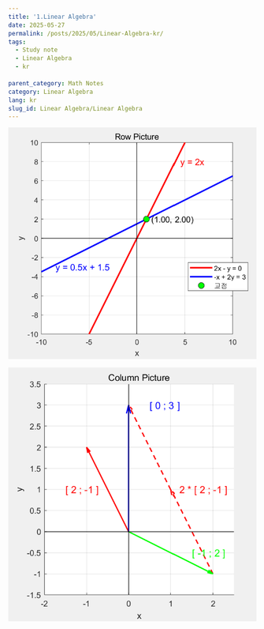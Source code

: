 ```yaml
---
title: '1.Linear Algebra'
date: 2025-05-27
permalink: /posts/2025/05/Linear-Algebra-kr/
tags:
  - Study note
  - Linear Algebra
  - kr

parent_category: Math Notes
category: Linear Algebra
lang: kr
slug_id: Linear Algebra/Linear Algebra
---
```


![Row Picture](/assets/images/linear_algebra/unit1/1/row_picture.png)

![Col Picture](/assets/images/linear_algebra/unit1/1/column_picture.png)